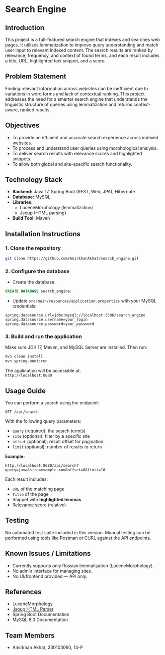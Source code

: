 # Search Engine

## Introduction  
This project is a full-featured search engine that indexes and searches web pages. It utilizes lemmatization to improve query understanding and match user input to relevant indexed content. The search results are ranked by relevance, frequency, and context of found terms, and each result includes a title, URL, highlighted text snippet, and a score.

## Problem Statement  
Finding relevant information across websites can be inefficient due to variations in word forms and lack of contextual ranking. This project addresses the need for a smarter search engine that understands the linguistic structure of queries using lemmatization and returns context-aware, ranked results.

## Objectives  
- To provide an efficient and accurate search experience across indexed websites.  
- To process and understand user queries using morphological analysis.  
- To deliver search results with relevance scores and highlighted snippets.  
- To allow both global and site-specific search functionality.

## Technology Stack  
- **Backend:** Java 17, Spring Boot (REST, Web, JPA), Hibernate  
- **Database:** MySQL  
- **Libraries:**  
  - LuceneMorphology (lemmatization)  
  - Jsoup (HTML parsing)  
- **Build Tool:** Maven  

## Installation Instructions

### 1. Clone the repository  
```bash
git clone https://github.com/AmirkhanAkhat/search_engine.git
```

### 2. Configure the database  
- Create the database:  
```sql
CREATE DATABASE search_engine;
```
- Update `src/main/resources/application.properties` with your MySQL credentials:
```properties
spring.datasource.url=jdbc:mysql://localhost:3306/search_engine
spring.datasource.username=your_login
spring.datasource.password=your_password
```

### 3. Build and run the application  
Make sure JDK 17, Maven, and MySQL Server are installed. Then run:
```bash
mvn clean install
mvn spring-boot:run
```

The application will be accessible at:  
`http://localhost:8080`

## Usage Guide  
You can perform a search using the endpoint:  
```
GET /api/search
```
With the following query parameters:  
- `query` (required): the search term(s)  
- `site` (optional): filter by a specific site  
- `offset` (optional): result offset for pagination  
- `limit` (optional): number of results to return  

**Example:**  
```
http://localhost:8080/api/search?query=java&site=example.com&offset=0&limit=10
```

Each result includes:
- `URL` of the matching page  
- `Title` of the page  
- Snippet with **highlighted lemmas**  
- Relevance score (relative)

## Testing  
No automated test suite included in this version. Manual testing can be performed using tools like Postman or CURL against the API endpoints.

## Known Issues / Limitations  
- Currently supports only Russian lemmatization (LuceneMorphology).  
- No admin interface for managing sites.  
- No UI/frontend provided — API only.

## References  
- LuceneMorphology 
- [Jsoup HTML Parser](https://jsoup.org/)  
- Spring Boot Documentation  
- MySQL 8.0 Documentation

## Team Members  
- Amirkhan Akhat, 230103090, 14-P


